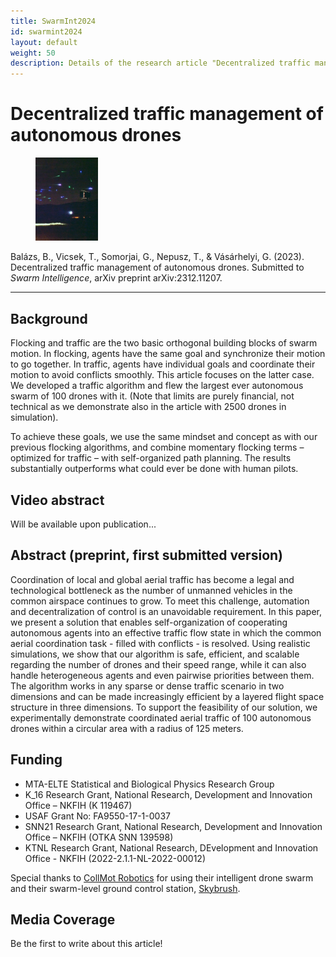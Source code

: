 ```yaml
---
title: SwarmInt2024
id: swarmint2024
layout: default
weight: 50
description: Details of the research article "Decentralized traffic management of autonomous drones", Submitted to Swarm Intelligence
---
```


# Decentralized traffic management of autonomous drones

<figure class="float-left">
<img src="assets/img/swarmint2024.jpg" alt="SwarmInt2024" width="100" />
</figure>

Balázs, B., Vicsek, T., Somorjai, G., Nepusz, T., & Vásárhelyi, G. (2023). Decentralized traffic management of autonomous drones. Submitted to _Swarm Intelligence_, arXiv preprint arXiv:2312.11207.

---


## Background

Flocking and traffic are the two basic orthogonal building blocks of swarm motion. In flocking, agents have the same goal and synchronize their motion to go together. In traffic, agents have individual goals and coordinate their motion to avoid conflicts smoothly. This article focuses on the latter case. We developed a traffic algorithm and flew the largest ever autonomous swarm of 100 drones with it. (Note that limits are purely financial, not technical as we demonstrate also in the article with 2500 drones in simulation).

To achieve these goals, we use the same mindset and concept as with our previous flocking algorithms, and combine momentary flocking terms – optimized for traffic – with self-organized path planning. The results substantially outperforms what could ever be done with human pilots.


## Video abstract

Will be available upon publication...


## Abstract (preprint, first submitted version)

Coordination of local and global aerial traffic has become a legal and technological bottleneck as the number of unmanned vehicles in the common airspace continues to grow. To meet this challenge, automation and decentralization of control is an unavoidable requirement. In this paper, we present a solution that enables self-organization of cooperating autonomous agents into an effective traffic flow state in which the common aerial coordination task - filled with conflicts - is resolved. Using realistic simulations, we show that our algorithm is safe, efficient, and scalable regarding the number of drones and their speed range, while it can also handle heterogeneous agents and even pairwise priorities between them. The algorithm works in any sparse or dense traffic scenario in two dimensions and can be made increasingly efficient by a layered flight space structure in three dimensions. To support the feasibility of our solution, we experimentally demonstrate coordinated aerial traffic of 100 autonomous drones within a circular area with a radius of 125 meters.


## Funding

* MTA-ELTE Statistical and Biological Physics Research Group
* K\_16 Research Grant, National Research, Development and Innovation Office – NKFIH (K 119467)
* USAF Grant No: FA9550-17-1-0037
* SNN21 Research Grant, National Research, Development and Innovation Office – NKFIH (OTKA SNN 139598)
* KTNL Research Grant, National Research, DEvelopment and Innovation Office - NKFIH (2022-2.1.1-NL-2022-00012)

Special thanks to [CollMot Robotics](https://collmot.com) for using their intelligent drone swarm and their swarm-level ground control station, [Skybrush](https://skybrush.io).


## Media Coverage

Be the first to write about this article!